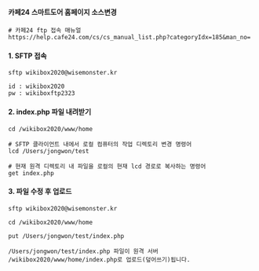 #### 카페24 스마트도어 홈페이지 소스변경

```less
# 카페24 ftp 접속 매뉴얼
https://help.cafe24.com/cs/cs_manual_list.php?categoryIdx=185&man_no=
```

#### 1. SFTP 접속
```less
sftp wikibox2020@wisemonster.kr

id : wikibox2020
pw : wikiboxftp2323
```

#### 2. index.php 파일 내려받기
```less
cd /wikibox2020/www/home

# SFTP 클라이언트 내에서 로컬 컴퓨터의 작업 디렉토리 변경 명령어
lcd /Users/jongwon/test

# 현재 원격 디렉토리 내 파일을 로컬의 현재 lcd 경로로 복사하는 명령어
get index.php
```


#### 3. 파일 수정 후 업로드
```less
sftp wikibox2020@wisemonster.kr

cd /wikibox2020/www/home

put /Users/jongwon/test/index.php

/Users/jongwon/test/index.php 파일이 원격 서버 /wikibox2020/www/home/index.php로 업로드(덮어쓰기)됩니다.
```







